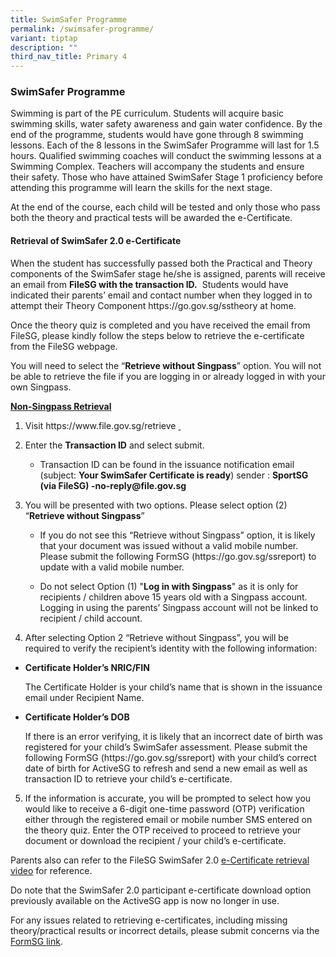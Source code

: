 ```yaml
---
title: SwimSafer Programme
permalink: /swimsafer-programme/
variant: tiptap
description: ""
third_nav_title: Primary 4
---
```

<h3><strong>SwimSafer Programme</strong></h3>
<p>Swimming is part of the PE curriculum. Students will acquire basic swimming
skills, water safety awareness and gain water confidence. By the end of
the programme, students would have gone through 8 swimming lessons. Each
of the 8 lessons in the SwimSafer Programme will last for 1.5 hours. Qualified
swimming coaches will conduct the swimming lessons at a Swimming Complex.
Teachers will accompany the students and ensure their safety. Those who
have attained SwimSafer Stage 1 proficiency before attending this programme
will learn the skills for the next stage.</p>
<p>At the end of the course, each child will be tested and only those who
pass both the theory and practical tests will be awarded the e-Certificate.</p>
<h4><strong>Retrieval of SwimSafer 2.0 e-Certificate</strong></h4>
<p>When the student has successfully passed both the Practical and Theory
components of the SwimSafer stage he/she is assigned, parents will receive
an email from <strong>FileSG with the transaction ID.</strong> &nbsp;Students
would have indicated their parents’ email and contact number when they
logged in to attempt their Theory Component <a rel="noopener noreferrer nofollow" target="_blank">https://go.gov.sg/sstheory</a> at
home.</p>
<p>Once the theory quiz is completed and you have received the email from
FileSG, please kindly follow the steps below to retrieve the e-certificate
from the FileSG webpage.</p>
<p>You will need to select the “<strong>Retrieve without Singpass</strong>”
option. You will not be able to retrieve the file if you are logging in
or already logged in with your own Singpass.</p>
<p></p>
<p><strong><u>Non-Singpass Retrieval</u></strong>
</p>
<ol data-tight="true" class="tight">
<li>
<p>Visit <a rel="noopener noreferrer nofollow" target="_blank">https://www.file.gov.sg/retrieve</a>
<a href="https://www.file.gov.sg/retrieve" rel="noopener noreferrer nofollow" target="_blank">&nbsp;</a>
</p>
</li>
</ol>
<ol start="2" data-tight="true" class="tight">
<li>
<p>Enter the <strong>Transaction ID</strong> and select submit.</p>
<ul data-tight="true" class="tight">
<li>
<p>Transaction ID can be found in the issuance notification email (subject: <strong>Your SwimSafer Certificate is ready</strong>)
sender : <strong>SportSG (via FileSG) -no-reply@file.gov.sg</strong>
</p>
</li>
</ul>
</li>
</ol>
<ol start="3" data-tight="true" class="tight">
<li>
<p>You will be presented with two options. Please select option (2) “<strong>Retrieve without Singpass</strong>”</p>
<ul data-tight="true" class="tight">
<li>
<p>If you do not see this “Retrieve without Singpass” option, it is likely
that your document was issued without a valid mobile number. Please submit
the following FormSG (<a rel="noopener noreferrer nofollow" target="_blank">https://go.gov.sg/ssreport</a>)
to update with a valid mobile number.</p>
</li>
<li>
<p>Do not select Option (1) "<strong>Log in with Singpass</strong>" as it
is only for recipients / children above 15 years old with a Singpass account.
Logging in using the parents’ Singpass account will not be linked to recipient
/ child account.</p>
</li>
</ul>
</li>
</ol>
<p></p>
<ol start="4" data-tight="true" class="tight">
<li>
<p>After selecting Option 2 “Retrieve without Singpass”, you will be required
to verify the recipient’s identity with the following information:</p>
</li>
</ol>
<ul data-tight="true" class="tight">
<li>
<p><strong>Certificate Holder’s NRIC/FIN</strong>
</p>
<p>The Certificate Holder is your child’s name that is shown in the issuance
email under Recipient Name.</p>
<p></p>
</li>
<li>
<p><strong>Certificate Holder’s DOB</strong>
</p>
<p>If there is an error verifying, it is likely that an incorrect date of
birth was registered for your child’s SwimSafer assessment. Please submit
the following FormSG (<a rel="noopener noreferrer nofollow" target="_blank">https://go.gov.sg/ssreport</a>)
with your child’s correct date of birth for ActiveSG to refresh and send
a new email as well as transaction ID to retrieve your child’s e-certificate.</p>
</li>
</ul>
<p></p>
<ol start="5" data-tight="true" class="tight">
<li>
<p>If the information is accurate, you will be prompted to select how you
would like to receive a 6-digit one-time password (OTP) verification either
through the registered email or mobile number SMS entered on the theory
quiz. Enter the OTP received to proceed to retrieve your document or download
the recipient / your child’s e-certificate.</p>
</li>
</ol>
<p></p>
<p>Parents also can refer to the FileSG SwimSafer 2.0 <a href="https://6212555.fs1.hubspotusercontent-na1.net/hubfs/6212555/Retrieving%20the%20SwimSafer%20Certificate.mp4" rel="noopener noreferrer nofollow" target="_blank">e-Certificate retrieval video</a> for
reference.</p>
<p>Do note that the SwimSafer 2.0 participant e-certificate download option
previously available on the ActiveSG app is now no longer in use.</p>
<p>For any issues related to retrieving e-certificates, including missing
theory/practical results or incorrect details, please submit concerns via
the <a href="https://go.gov.sg/ssreport" rel="noopener noreferrer nofollow" target="_new">FormSG link</a>.</p>